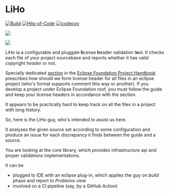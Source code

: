 # LiHo


[![Build](https://github.com/arsysop/liho/workflows/Java%20CI/badge.svg)](https://github.com/arsysop/liho/actions?query=workflow%3A%22Java+CI%22)
[![Hits-of-Code](https://hitsofcode.com/github/arsysop/liho)](https://hitsofcode.com/view/github/arsysop/liho)
[![codecov](https://codecov.io/gh/arsysop/liho/branch/master/graph/badge.svg)](https://codecov.io/gh/arsysop/liho)

[![](https://img.shields.io/badge/License-Apache--2.0-brightgreen.svg)](https://github.com/arsysop/liho/blob/master/LICENSE)

[![](https://img.shields.io/badge/Latest-0.1-brightgreen.svg)](https://mvnrepository.com/artifact/ru.arsysop.liho/liho/0.1)

LiHo ia a configurable and pluggale **li**cense **h**eader validation t**o**ol. 
It checks each file of your project sourcebase and reports whether it has valid *copyright header* or not.  

Specially dedicated [section](https://www.eclipse.org/projects/handbook/#ip-copyright-headers) 
in the [Eclipse Foundation Project Handbook](https://www.eclipse.org/projects/handbook/) prescribes 
how should we form license header for all files in an eclipse project 
(who's format supports comment this way or another). If you develop a project under Eclipse Foundation roof,
 you must follow  the guide and keep your license headers in accordance with the section.  

It appears to be practically hard to keep track on all the files in a project with long history.

So, here is the LiHo guy, who's intended to assist us here. 

It analyses the given source set according to some configuration and produce an issue 
for each discrepancy it finds between the guide and a source.   

You are looking at the core library, which provides infrastructure api and proper validations implementations. 

It can be
 - plugged to IDE with an eclipse plug-in, which applies the guy on *build* phase and report to *Problems view*
 - involved on a CI pipeline (say, by a GitHub Action)
